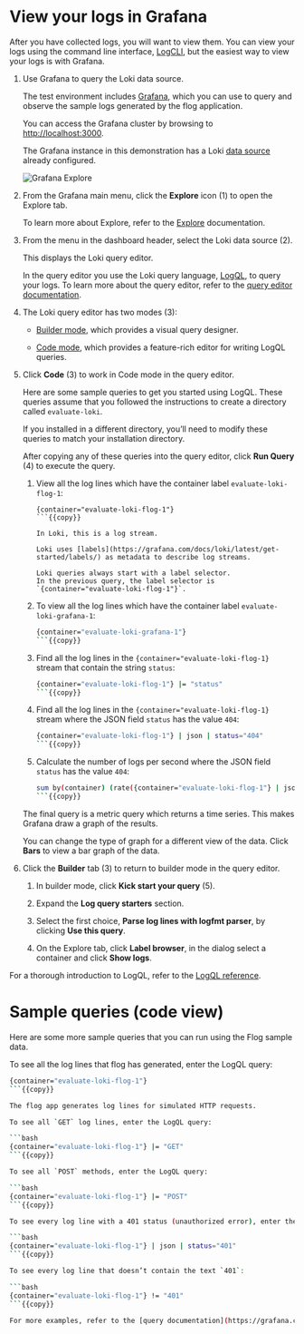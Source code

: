 # View your logs in Grafana

After you have collected logs, you will want to view them.
You can view your logs using the command line interface, [LogCLI](https://grafana.com/docs/loki/latest/query/logcli/), but the easiest way to view your logs is with Grafana.

1. Use Grafana to query the Loki data source.

   The test environment includes [Grafana](https://grafana.com/docs/grafana/latest/), which you can use to query and observe the sample logs generated by the flog application.

   You can access the Grafana cluster by browsing to [http://localhost:3000]({{TRAFFIC_HOST1_3000}}).

   The Grafana instance in this demonstration has a Loki [data source](https://grafana.com/docs/grafana/latest/datasources/loki/) already configured.

   ![Grafana Explore](https://grafana.com/media/docs/loki/grafana-query-builder-v2.png)

1. From the Grafana main menu, click the **Explore** icon (1) to open the Explore tab.

   To learn more about Explore, refer to the [Explore](https://grafana.com/docs/grafana/latest/explore/) documentation.

1. From the menu in the dashboard header, select the Loki data source (2).

   This displays the Loki query editor.

   In the query editor you use the Loki query language, [LogQL](https://grafana.com/docs/loki/latest/query/), to query your logs.
   To learn more about the query editor, refer to the [query editor documentation](https://grafana.com/docs/grafana/latest/datasources/loki/query-editor/).

1. The Loki query editor has two modes (3):

   - [Builder mode](https://grafana.com/docs/grafana/latest/datasources/loki/query-editor/#builder-mode), which provides a visual query designer.

   - [Code mode](https://grafana.com/docs/grafana/latest/datasources/loki/query-editor/#code-mode), which provides a feature-rich editor for writing LogQL queries.

1. Click **Code** (3) to work in Code mode in the query editor.

   Here are some sample queries to get you started using LogQL.
   These queries assume that you followed the instructions to create a directory called `evaluate-loki`.

   If you installed in a different directory, you’ll need to modify these queries to match your installation directory.

   After copying any of these queries into the query editor, click **Run Query** (4) to execute the query.

   1. View all the log lines which have the container label `evaluate-loki-flog-1`:

      ```
      {container="evaluate-loki-flog-1"}
      ```{{copy}}
      
      In Loki, this is a log stream.
   
      Loki uses [labels](https://grafana.com/docs/loki/latest/get-started/labels/) as metadata to describe log streams.
   
      Loki queries always start with a label selector.
      In the previous query, the label selector is `{container="evaluate-loki-flog-1"}`.

   1. To view all the log lines which have the container label `evaluate-loki-grafana-1`:

      ```bash
      {container="evaluate-loki-grafana-1"}
      ```{{copy}}

   1. Find all the log lines in the `{container="evaluate-loki-flog-1}` stream that contain the string `status`:

      ```bash
      {container="evaluate-loki-flog-1"} |= "status"
      ```{{copy}}

   1. Find all the log lines in the `{container="evaluate-loki-flog-1}` stream where the JSON field `status` has the value `404`:

      ```bash
      {container="evaluate-loki-flog-1"} | json | status="404"
      ```{{copy}}

   1. Calculate the number of logs per second where the JSON field `status` has the value `404`:

      ```bash
      sum by(container) (rate({container="evaluate-loki-flog-1"} | json | status="404" [$__auto]))
      ```{{copy}}

   The final query is a metric query which returns a time series.
   This makes Grafana draw a graph of the results.

   You can change the type of graph for a different view of the data.
   Click **Bars** to view a bar graph of the data.

1. Click the **Builder** tab (3) to return to builder mode in the query editor.

   1. In builder mode, click **Kick start your query** (5).

   1. Expand the **Log query starters** section.

   1. Select the first choice, **Parse log lines with logfmt parser**, by clicking **Use this query**.

   1. On the Explore tab, click **Label browser**, in the dialog select a container and click **Show logs**.

For a thorough introduction to LogQL, refer to the [LogQL reference](https://grafana.com/docs/loki/latest/query/).

# Sample queries (code view)

Here are some more sample queries that you can run using the Flog sample data.

To see all the log lines that flog has generated, enter the LogQL query:

```bash
{container="evaluate-loki-flog-1"}
```{{copy}}

The flog app generates log lines for simulated HTTP requests.

To see all `GET` log lines, enter the LogQL query:

```bash
{container="evaluate-loki-flog-1"} |= "GET"
```{{copy}}

To see all `POST` methods, enter the LogQL query:

```bash
{container="evaluate-loki-flog-1"} |= "POST"
```{{copy}}

To see every log line with a 401 status (unauthorized error), enter the LogQL query:

```bash
{container="evaluate-loki-flog-1"} | json | status="401"
```{{copy}}

To see every log line that doesn’t contain the text `401`:

```bash
{container="evaluate-loki-flog-1"} != "401"
```{{copy}}

For more examples, refer to the [query documentation](https://grafana.com/docs/loki/latest/query/query_examples/).

